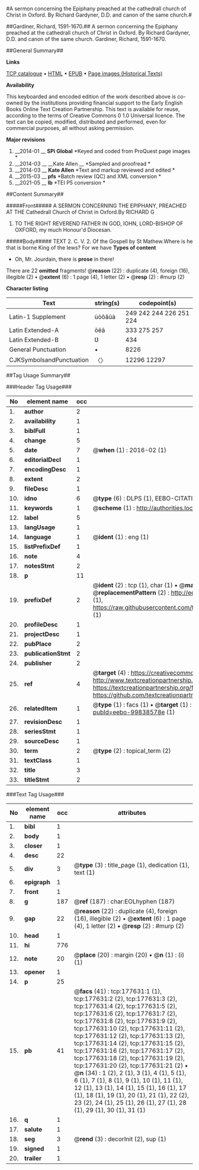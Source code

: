 #A sermon concerning the Epiphany preached at the cathedrall church of Christ in Oxford. By Richard Gardyner, D.D. and canon of the same church.#

##Gardiner, Richard, 1591-1670.##
A sermon concerning the Epiphany preached at the cathedrall church of Christ in Oxford. By Richard Gardyner, D.D. and canon of the same church.
Gardiner, Richard, 1591-1670.

##General Summary##

**Links**

[TCP catalogue](http://www.ota.ox.ac.uk/tcp/)  • 
[HTML](http://tei.it.ox.ac.uk/tcp/Texts-HTML/free/B13/B13693.html)  • 
[EPUB](http://tei.it.ox.ac.uk/tcp/Texts-EPUB/free/B13/B13693.epub) • 
[Page images (Historical Texts)](https://historicaltexts.jisc.ac.uk/eebo-99838578e)

**Availability**

This keyboarded and encoded edition of the work described above is co-owned by the
    institutions providing financial support to the Early English Books Online Text Creation
    Partnership. This text is available for reuse, according to the terms of  Creative Commons 0 1.0 Universal
    licence. The text can be copied, modified, distributed and performed, even for commercial
    purposes, all without asking permission.

**Major revisions**

1. __2014-01 __ __SPi Global__ *Keyed and coded from ProQuest page images *
1. __2014-03 __ __Kate Allen __ *Sampled and proofread *
1. __2014-03 __ __Kate Allen__ *Text and markup reviewed and edited *
1. __2015-03 __ __pfs__ *Batch review (QC) and XML conversion *
1. __2021-05 __ __lb__ *TEI P5 conversion *

##Content Summary##

#####Front#####
A SERMON CONCERNING THE EPIPHANY, PREACHED AT THE Cathedrall Church of Christ in Oxford.By RICHARD G
1. TO THE RIGHT REVEREND FATHER IN GOD, IOHN, LORD-BISHOP OF OXFORD, my much Honour'd Diocesan.

#####Body#####
TEXT 2. C. V. 2. Of the Gospell by St Mathew.Where is he that is borne King of the Iews? For we have
**Types of content**

  * Oh, Mr. Jourdain, there is **prose** in there!

There are 22 **omitted** fragments! 
 @__reason__ (22) : duplicate (4), foreign (16), illegible (2)  •  @__extent__ (6) : 1 page (4), 1 letter (2)  •  @__resp__ (2) : #murp (2)

**Character listing**


|Text|string(s)|codepoint(s)|
|---|---|---|
|Latin-1 Supplement|ùòôâûà|249 242 244 226 251 224|
|Latin Extended-A|ōēā|333 275 257|
|Latin Extended-B|Ʋ|434|
|General Punctuation|•|8226|
|CJKSymbolsandPunctuation|〈〉|12296 12297|

##Tag Usage Summary##

###Header Tag Usage###

|No|element name|occ|attributes|
|---|---|---|---|
|1.|__author__|2||
|2.|__availability__|1||
|3.|__biblFull__|1||
|4.|__change__|5||
|5.|__date__|7| @__when__ (1) : 2016-02 (1)|
|6.|__editorialDecl__|1||
|7.|__encodingDesc__|1||
|8.|__extent__|2||
|9.|__fileDesc__|1||
|10.|__idno__|6| @__type__ (6) : DLPS (1), EEBO-CITATION (1), VID (1), EEBO-PROQUEST (1), STC (2)|
|11.|__keywords__|1| @__scheme__ (1) : http://authorities.loc.gov/ (1)|
|12.|__label__|5||
|13.|__langUsage__|1||
|14.|__language__|1| @__ident__ (1) : eng (1)|
|15.|__listPrefixDef__|1||
|16.|__note__|4||
|17.|__notesStmt__|2||
|18.|__p__|11||
|19.|__prefixDef__|2| @__ident__ (2) : tcp (1), char (1)  •  @__matchPattern__ (2) : ([0-9\-]+):([0-9IVX]+) (1), (.+) (1)  •  @__replacementPattern__ (2) : http://eebo.chadwyck.com/downloadtiff?vid=$1&page=$2 (1), https://raw.githubusercontent.com/textcreationpartnership/Texts/master/tcpchars.xml#$1 (1)|
|20.|__profileDesc__|1||
|21.|__projectDesc__|1||
|22.|__pubPlace__|2||
|23.|__publicationStmt__|2||
|24.|__publisher__|2||
|25.|__ref__|4| @__target__ (4) : https://creativecommons.org/publicdomain/zero/1.0/ (1), http://www.textcreationpartnership.org/docs/. (1), https://textcreationpartnership.org/faq/#faq05 (1), https://github.com/textcreationpartnership (1)|
|26.|__relatedItem__|1| @__type__ (1) : facs (1)  •  @__target__ (1) : https://data.historicaltexts.jisc.ac.uk/view?pubId=eebo-99838578e (1)|
|27.|__revisionDesc__|1||
|28.|__seriesStmt__|1||
|29.|__sourceDesc__|1||
|30.|__term__|2| @__type__ (2) : topical_term (2)|
|31.|__textClass__|1||
|32.|__title__|3||
|33.|__titleStmt__|2||


###Text Tag Usage###

|No|element name|occ|attributes|
|---|---|---|---|
|1.|__bibl__|1||
|2.|__body__|1||
|3.|__closer__|1||
|4.|__desc__|22||
|5.|__div__|3| @__type__ (3) : title_page (1), dedication (1), text (1)|
|6.|__epigraph__|1||
|7.|__front__|1||
|8.|__g__|187| @__ref__ (187) : char:EOLhyphen (187)|
|9.|__gap__|22| @__reason__ (22) : duplicate (4), foreign (16), illegible (2)  •  @__extent__ (6) : 1 page (4), 1 letter (2)  •  @__resp__ (2) : #murp (2)|
|10.|__head__|1||
|11.|__hi__|776||
|12.|__note__|20| @__place__ (20) : margin (20)  •  @__n__ (1) : (i) (1)|
|13.|__opener__|1||
|14.|__p__|25||
|15.|__pb__|41| @__facs__ (41) : tcp:177631:1 (1), tcp:177631:2 (2), tcp:177631:3 (2), tcp:177631:4 (2), tcp:177631:5 (2), tcp:177631:6 (2), tcp:177631:7 (2), tcp:177631:8 (2), tcp:177631:9 (2), tcp:177631:10 (2), tcp:177631:11 (2), tcp:177631:12 (2), tcp:177631:13 (2), tcp:177631:14 (2), tcp:177631:15 (2), tcp:177631:16 (2), tcp:177631:17 (2), tcp:177631:18 (2), tcp:177631:19 (2), tcp:177631:20 (2), tcp:177631:21 (2)  •  @__n__ (34) : 1 (2), 2 (1), 3 (1), 4 (1), 5 (1), 6 (1), 7 (1), 8 (1), 9 (1), 10 (1), 11 (1), 12 (1), 13 (1), 14 (1), 15 (1), 16 (1), 17 (1), 18 (1), 19 (1), 20 (1), 21 (1), 22 (2), 23 (2), 24 (1), 25 (1), 26 (1), 27 (1), 28 (1), 29 (1), 30 (1), 31 (1)|
|16.|__q__|1||
|17.|__salute__|1||
|18.|__seg__|3| @__rend__ (3) : decorInit (2), sup (1)|
|19.|__signed__|1||
|20.|__trailer__|1||
